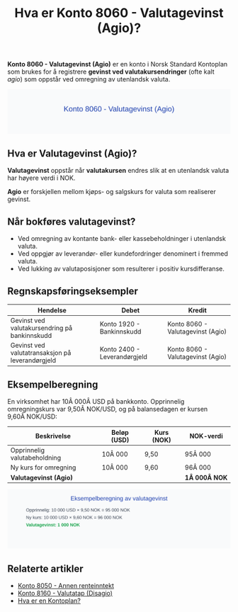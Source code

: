﻿---
title: "Hva er Konto 8060 - Valutagevinst (Agio)?"
seoTitle: "8060-valutagevinst-agio"
meta_description: '**Konto 8060 - Valutagevinst (Agio)** er en konto i Norsk Standard Kontoplan som brukes for å registrere **gevinst ved valutakursendringer** (ofte kalt *agio*)...'
slug: 8060-valutagevinst-agio
type: blog
layout: pages/single
---

**Konto 8060 - Valutagevinst (Agio)** er en konto i Norsk Standard Kontoplan som brukes for å registrere **gevinst ved valutakursendringer** (ofte kalt *agio*) som oppstår ved omregning av utenlandsk valuta.

![Illustrasjon av konto 8060 valutagevinst (agio)](8060-valutagevinst-agio-image.svg)

## Hva er Valutagevinst (Agio)?

**Valutagevinst** oppstår når **valutakursen** endres slik at en utenlandsk valuta har høyere verdi i NOK.

**Agio** er forskjellen mellom kjøps- og salgskurs for valuta som realiserer gevinst.

## Når bokføres valutagevinst?

* Ved omregning av kontante bank- eller kassebeholdninger i utenlandsk valuta.
* Ved oppgjør av leverandør- eller kundefordringer denominert i fremmed valuta.
* Ved lukking av valutaposisjoner som resulterer i positiv kursdifferanse.

## Regnskapsføringseksempler

| Hendelse                                     | Debet                       | Kredit                            |
|----------------------------------------------|-----------------------------|-----------------------------------|
| Gevinst ved valutakursendring på bankinnskudd | Konto 1920 - Bankinnskudd   | Konto 8060 - Valutagevinst (Agio) |
| Gevinst ved valutatransaksjon på leverandørgjeld | Konto 2400 - Leverandørgjeld | Konto 8060 - Valutagevinst (Agio) |

## Eksempelberegning

En virksomhet har 10Â 000Â USD på bankkonto. Opprinnelig omregningskurs var 9,50Â NOK/USD, og på balansedagen er kursen 9,60Â NOK/USD:

| Beskrivelse                             | Beløp (USD) | Kurs (NOK) | NOK-verdi      |
|-----------------------------------------|-------------|------------|----------------|
| Opprinnelig valutabeholdning            | 10Â 000      | 9,50       | 95Â 000         |
| Ny kurs for omregning                   | 10Â 000      | 9,60       | 96Â 000         |
| **Valutagevinst (Agio)**                |             |            | **1Â 000Â NOK**  |

![Eksempelberegning av valutagevinst](8060-eksempelberegning.svg)

## Relaterte artikler

* [Konto 8050 - Annen renteinntekt](/blogs/kontoplan/8050-annen-renteinntekt "Konto 8050 - Annen renteinntekt: Regnskapsføring av annen renteinntekt")
* [Konto 8160 - Valutatap (Disagio)](/blogs/kontoplan/8160-valutatap-disagio "Konto 8160 - Valutatap (Disagio)")
* [Hva er en Kontoplan?](/blogs/regnskap/hva-er-kontoplan "Hva er en Kontoplan? Komplett Guide til Kontoplaner i Norsk Regnskap")






